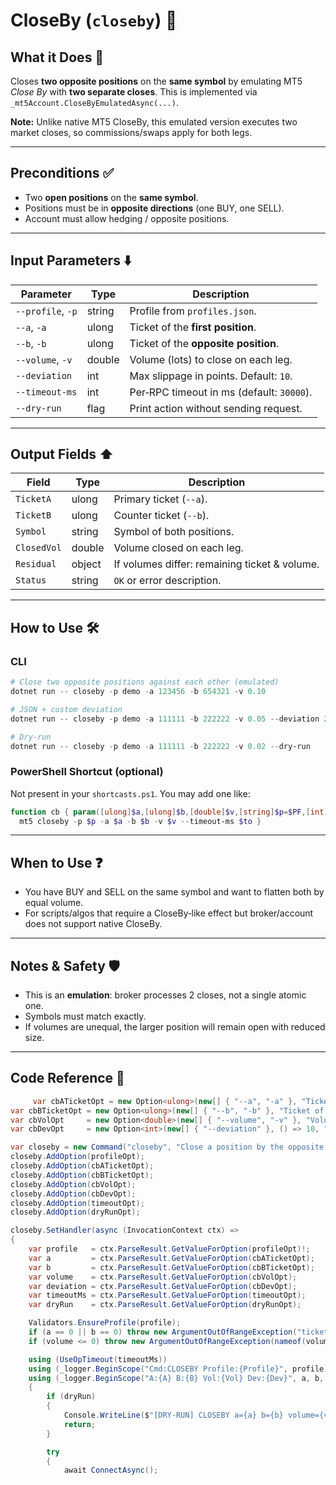 # CloseBy (`closeby`) 🔁

## What it Does 🎯

Closes **two opposite positions** on the **same symbol** by emulating MT5 *Close By* with **two separate closes**.
This is implemented via `_mt5Account.CloseByEmulatedAsync(...)`.

**Note:** Unlike native MT5 CloseBy, this emulated version executes two market closes, so commissions/swaps apply for both legs.

---

## Preconditions ✅

* Two **open positions** on the **same symbol**.
* Positions must be in **opposite directions** (one BUY, one SELL).
* Account must allow hedging / opposite positions.

---

## Input Parameters ⬇️

| Parameter         | Type   | Description                               |
| ----------------- | ------ | ----------------------------------------- |
| `--profile`, `-p` | string |  Profile from `profiles.json`.             |
| `--a`, `-a`       | ulong  |  Ticket of the **first position**.         |
| `--b`, `-b`       | ulong  |  Ticket of the **opposite position**.      |
| `--volume`, `-v`  | double |  Volume (lots) to close on each leg.       |
| `--deviation`     | int    |  Max slippage in points. Default: `10`.    |
| `--timeout-ms`    | int    |  Per‑RPC timeout in ms (default: `30000`). |
| `--dry-run`       | flag   |  Print action without sending request.     |

---

## Output Fields ⬆️

| Field       | Type   | Description                                   |
| ----------- | ------ | --------------------------------------------- |
| `TicketA`   | ulong  | Primary ticket (`--a`).                       |
| `TicketB`   | ulong  | Counter ticket (`--b`).                       |
| `Symbol`    | string | Symbol of both positions.                     |
| `ClosedVol` | double | Volume closed on each leg.                    |
| `Residual`  | object | If volumes differ: remaining ticket & volume. |
| `Status`    | string | `OK` or error description.                    |

---

## How to Use 🛠️

### CLI

```powershell
# Close two opposite positions against each other (emulated)
dotnet run -- closeby -p demo -a 123456 -b 654321 -v 0.10

# JSON + custom deviation
dotnet run -- closeby -p demo -a 111111 -b 222222 -v 0.05 --deviation 20 -o json

# Dry-run
dotnet run -- closeby -p demo -a 111111 -b 222222 -v 0.02 --dry-run
```

### PowerShell Shortcut (optional)

Not present in your `shortcasts.ps1`. You may add one like:

```powershell
function cb { param([ulong]$a,[ulong]$b,[double]$v,[string]$p=$PF,[int]$to=$TO)
  mt5 closeby -p $p -a $a -b $b -v $v --timeout-ms $to }
```

---

## When to Use ❓

* You have BUY and SELL on the same symbol and want to flatten both by equal volume.
* For scripts/algos that require a CloseBy‑like effect but broker/account does not support native CloseBy.

---

## Notes & Safety 🛡️

* This is an **emulation**: broker processes 2 closes, not a single atomic one.
* Symbols must match exactly.
* If volumes are unequal, the larger position will remain open with reduced size.

---

## Code Reference 🧩

```csharp
     var cbATicketOpt = new Option<ulong>(new[] { "--a", "-a" }, "Ticket of the first position") { IsRequired = true };
var cbBTicketOpt = new Option<ulong>(new[] { "--b", "-b" }, "Ticket of the opposite position") { IsRequired = true };
var cbVolOpt     = new Option<double>(new[] { "--volume", "-v" }, "Volume (lots) to close on each leg") { IsRequired = true };
var cbDevOpt     = new Option<int>(new[] { "--deviation" }, () => 10, "Max slippage in points");

var closeby = new Command("closeby", "Close a position by the opposite position (emulated with two closes)");
closeby.AddOption(profileOpt);
closeby.AddOption(cbATicketOpt);
closeby.AddOption(cbBTicketOpt);
closeby.AddOption(cbVolOpt);
closeby.AddOption(cbDevOpt);
closeby.AddOption(timeoutOpt);
closeby.AddOption(dryRunOpt);

closeby.SetHandler(async (InvocationContext ctx) =>
{
    var profile   = ctx.ParseResult.GetValueForOption(profileOpt)!;
    var a         = ctx.ParseResult.GetValueForOption(cbATicketOpt);
    var b         = ctx.ParseResult.GetValueForOption(cbBTicketOpt);
    var volume    = ctx.ParseResult.GetValueForOption(cbVolOpt);
    var deviation = ctx.ParseResult.GetValueForOption(cbDevOpt);
    var timeoutMs = ctx.ParseResult.GetValueForOption(timeoutOpt);
    var dryRun    = ctx.ParseResult.GetValueForOption(dryRunOpt);

    Validators.EnsureProfile(profile);
    if (a == 0 || b == 0) throw new ArgumentOutOfRangeException("tickets", "Tickets must be > 0.");
    if (volume <= 0) throw new ArgumentOutOfRangeException(nameof(volume), "Volume must be > 0.");

    using (UseOpTimeout(timeoutMs))
    using (_logger.BeginScope("Cmd:CLOSEBY Profile:{Profile}", profile))
    using (_logger.BeginScope("A:{A} B:{B} Vol:{Vol} Dev:{Dev}", a, b, volume, deviation))
    {
        if (dryRun)
        {
            Console.WriteLine($"[DRY-RUN] CLOSEBY a={a} b={b} volume={volume} deviation={deviation}");
            return;
        }

        try
        {
            await ConnectAsync();
```
